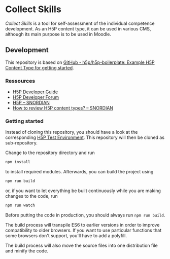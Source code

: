 # Collect Skills

*Collect Skills* is a tool for self-assessment of the individual competence development.
As an H5P content type, it can be used in various CMS, although its main
purpose is to be used in Moodle.

## Development

This repository is based on [GitHub - h5p/h5p-boilerplate: Example H5P Content Type for getting started](https://github.com/h5p/h5p-boilerplate).

### Ressources

* [H5P Developer Guide](https://h5p.org/developers)
* [H5P Developer Forum](https://h5p.org/forum/2)
* [H5P – SNORDIAN](https://snordian.de/tag/h5p/)
* [How to review H5P content types? – SNORDIAN](https://snordian.de/2023/04/29/how-to-review-h5p-content-types/)

### Getting started

Instead of cloning this repository, you should have a look at the corresponding [H5P Test Environment](https://gitlab.gwdg.de/h5p/testenv).
This repository will then be cloned as sub-repository.

Change to the repository directory and run
```bash
npm install
```

to install required modules. Afterwards, you can build the project using
```bash
npm run build
```

or, if you want to let everything be built continuously while you are making
changes to the code, run
```bash
npm run watch
```
Before putting the code in production, you should always run `npm run build`.

The build process will transpile ES6 to earlier versions in order to improve
compatibility to older browsers. If you want to use particular functions that
some browsers don't support, you'll have to add a polyfill.

The build process will also move the source files into one distribution file and
minify the code.

